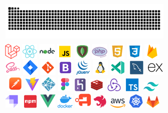<img src="https://raw.githubusercontent.com/Furqaaan/Furqaaan/master/user-contribution.svg" />

[<img src="logos/laravel.png" alt="Laravel" />](#)&nbsp;
[<img src="logos/react.png" alt="React" />](#)&nbsp;
[<img src="logos/node.png" alt="Node" />](#)&nbsp;
[<img src="logos/javascript.png" alt="Javascript" />](#)&nbsp;
[<img src="logos/mongo.png" alt="MongoDB" />](#)&nbsp;
[<img src="logos/php.png" alt="PHP" />](#)&nbsp;
[<img src="logos/html.png" alt="HTML" />](#)&nbsp;
[<img src="logos/css.png" alt="CSS" />](#)&nbsp;
[<img src="logos/firebase.png" alt="Firebase" />](#)&nbsp;
[<img src="logos/sass.png" alt="Sass" />](#)&nbsp;
[<img src="logos/jira.png" alt="Jira" />](#)&nbsp;
[<img src="logos/git.png" alt="Git" />](#)&nbsp;
[<img src="logos/bootstrap.png" alt="Bootstrap" />](#)&nbsp;
[<img src="logos/jquery.png" alt="jQuery" />](#)&nbsp;
[<img src="logos/linux.png" alt="Linux" />](#)&nbsp;
[<img src="logos/vscode.png" alt="VSCode" />](#)&nbsp;&nbsp;
[<img src="logos/mysql.png" alt="MySQL" />](#)&nbsp;&nbsp;
[<img src="logos/express.png" width="48px" alt="Express" />](#)&nbsp;
[<img src="logos/postman.png" alt="Postman" />](#)&nbsp;
[<img src="logos/vite.svg" width="44px" alt="Vite" />](#)&nbsp;
[<img src="logos/netlify.png" width="44px" alt="Netlify" />](#)&nbsp;
[<img src="logos/figma.png" width="44px" />](#)&nbsp;
[<img src="logos/heroku.png" width="40px" alt="Heroku">](#)&nbsp;
[<img src="logos/redis.png" width="50px" alt="Redis"/>](#)&nbsp;
[<img src="logos/redux.png" width="44px" alt="Redux"/>](#)&nbsp;&nbsp;&nbsp;
[<img src="logos/typescript.png" width="40px" alt="Typescript"/>](#)&nbsp;&nbsp;&nbsp;
[<img src="logos/tailwind.png" width="48px" alt="Tailwind"/>](#)&nbsp;&nbsp;
[<img src="logos/strapi.png" width="40px" alt="Strapi"/>](#)&nbsp;&nbsp;&nbsp;&nbsp;
[<img src="logos/npm.png" width="40px" alt="NPM"/>](#)&nbsp;&nbsp;
[<img src="logos/vue.png" width="48px" alt="Vue"/>](#)&nbsp;
[<img src="logos/docker.webp" width="48px" alt="Docker"/>](#)&nbsp;
[<img src="logos/authentik.png" width="50px" alt="Authentik"/>](#)&nbsp;
[<img src="logos/nest.png" width="42px" alt="Nest JS"/>](#)&nbsp;&nbsp;
[<img src="logos/aws.png" width="48px" alt="AWS"/>](#)&nbsp;&nbsp;
[<img src="logos/k8.png" width="44px" alt="Kubernetes"/>](#)&nbsp;&nbsp;
[<img src="logos/gitlab.png" width="40px" alt="Gitlab"/>](#)&nbsp;
